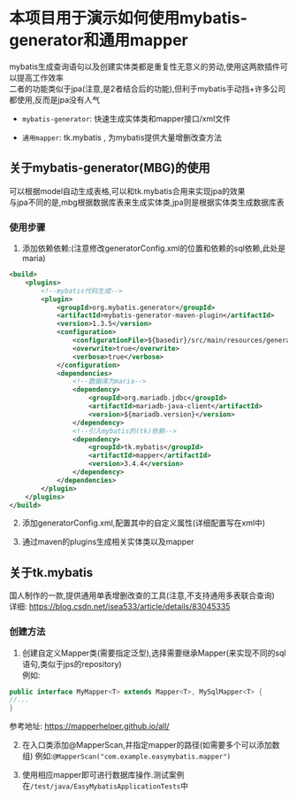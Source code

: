 # 本项目用于演示如何使用mybatis-generator和通用mapper

mybatis生成查询语句以及创建实体类都是重复性无意义的劳动,使用这两款插件可以提高工作效率  
二者的功能类似于jpa(注意,是2者结合后的功能),但利于mybatis手动挡+许多公司都使用,反而是jpa没有人气

- `mybatis-generator`: 快速生成实体类和mapper接口/xml文件

- `通用mapper`: tk.mybatis , 为mybatis提供大量增删改查方法  
  
## 关于mybatis-generator(MBG)的使用

可以根据model自动生成表格,可以和tk.mybatis合用来实现jpa的效果  
与jpa不同的是,mbg根据数据库表来生成实体类,jpa则是根据实体类生成数据库表  

### 使用步骤

1. 添加依赖依赖:(注意修改generatorConfig.xml的位置和依赖的sql依赖,此处是maria)
```xml
<build>
    <plugins>
        <!--mybatis代码生成-->
        <plugin>
            <groupId>org.mybatis.generator</groupId>
            <artifactId>mybatis-generator-maven-plugin</artifactId>
            <version>1.3.5</version>
            <configuration>
                <configurationFile>${basedir}/src/main/resources/generator/generatorConfig.xml</configurationFile>
                <overwrite>true</overwrite>
                <verbose>true</verbose>
            </configuration>
            <dependencies>
                <!--数据库为maria-->
                <dependency>
                    <groupId>org.mariadb.jdbc</groupId>
                    <artifactId>mariadb-java-client</artifactId>
                    <version>${mariadb.version}</version>
                </dependency>
                <!--引入mybatis的(tk)依赖-->
                <dependency>
                    <groupId>tk.mybatis</groupId>
                    <artifactId>mapper</artifactId>
                    <version>3.4.4</version>
                </dependency>
            </dependencies>
        </plugin>
    </plugins>
</build>

```

2. 添加generatorConfig.xml,配置其中的自定义属性(详细配置写在xml中)

3. 通过maven的plugins生成相关实体类以及mapper


## 关于tk.mybatis

国人制作的一款,提供通用单表增删改查的工具(注意,不支持通用多表联合查询)  
详细: https://blog.csdn.net/isea533/article/details/83045335  

### 创建方法

1. 创建自定义Mapper类(需要指定泛型),选择需要继承Mapper(来实现不同的sql语句,类似于jps的repository)  
例如:  

```java
public interface MyMapper<T> extends Mapper<T>, MySqlMapper<T> {
//...
}
```

参考地址:  https://mapperhelper.github.io/all/  

2. 在入口类添加@MapperScan,并指定mapper的路径(如需要多个可以添加数组)
例如:`@MapperScan("com.example.easymybatis.mapper")`

3. 使用相应mapper即可进行数据库操作.测试案例在`/test/java/EasyMybatisApplicationTests`中
